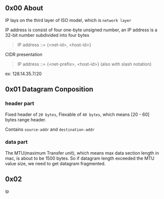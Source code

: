## 0x00 About

IP lays on the third layer of ISO model, which is `network layer`

IP address is consist of four one-byte unsigned number, an IP address is a 32-bit number subdivided into four bytes

> IP address ::= {\<net-id>, \<host-id>}

CIDR presentation
> IP address ::= {\<net-prefix>, \<host-id>} (also with slash notation)

ex: 128.14.35.7/20

## 0x01 Datagram Conposition

### header part

Fixed header of `20 bytes`, Flexable of `40 bytes`, which means [20 - 60] bytes range header.

Contains `source-addr` and `destination-addr`

### data part

The MTU(maximum Transfer unit), which means max data section length in mac, is about to be 1500 bytes. So if datagram length exceeded the MTU value size, we need to get datagram fragmented.

## 0x02

ip